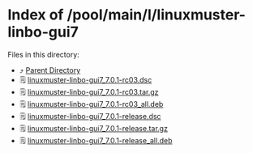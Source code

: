 
# Index of /pool/main/l/linuxmuster-linbo-gui7
Files in this directory:
- ⤴ [Parent Directory](../)
- 🗒 [linuxmuster-linbo-gui7_7.0.1-rc03.dsc](linuxmuster-linbo-gui7_7.0.1-rc03.dsc)
- 🗒 [linuxmuster-linbo-gui7_7.0.1-rc03.tar.gz](linuxmuster-linbo-gui7_7.0.1-rc03.tar.gz)
- 🗒 [linuxmuster-linbo-gui7_7.0.1-rc03_all.deb](linuxmuster-linbo-gui7_7.0.1-rc03_all.deb)
- 🗒 [linuxmuster-linbo-gui7_7.0.1-release.dsc](linuxmuster-linbo-gui7_7.0.1-release.dsc)
- 🗒 [linuxmuster-linbo-gui7_7.0.1-release.tar.gz](linuxmuster-linbo-gui7_7.0.1-release.tar.gz)
- 🗒 [linuxmuster-linbo-gui7_7.0.1-release_all.deb](linuxmuster-linbo-gui7_7.0.1-release_all.deb)
